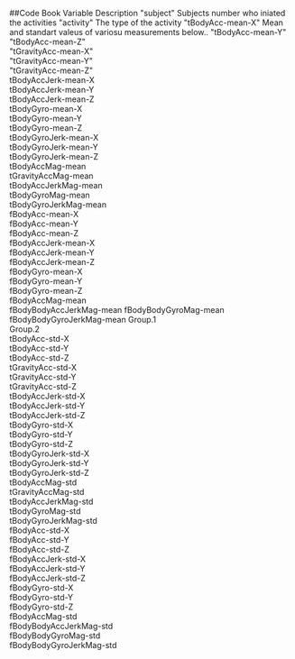 ##Code Book
Variable						Description
"subject"                   	Subjects number who iniated the activities
"activity"                  	The type of the activity
"tBodyAcc-mean-X"          		Mean and standart valeus of variosu measurements below..
"tBodyAcc-mean-Y"           
"tBodyAcc-mean-Z"           
"tGravityAcc-mean-X"       
"tGravityAcc-mean-Y"        
"tGravityAcc-mean-Z"       
tBodyAccJerk-mean-X      
tBodyAccJerk-mean-Y       
tBodyAccJerk-mean-Z       
tBodyGyro-mean-X         
tBodyGyro-mean-Y          
tBodyGyro-mean-Z          
tBodyGyroJerk-mean-X     
tBodyGyroJerk-mean-Y      
tBodyGyroJerk-mean-Z      
tBodyAccMag-mean         
tGravityAccMag-mean       
tBodyAccJerkMag-mean      
tBodyGyroMag-mean        
tBodyGyroJerkMag-mean     
fBodyAcc-mean-X           
fBodyAcc-mean-Y          
fBodyAcc-mean-Z           
fBodyAccJerk-mean-X       
fBodyAccJerk-mean-Y      
fBodyAccJerk-mean-Z       
fBodyGyro-mean-X          
fBodyGyro-mean-Y         
fBodyGyro-mean-Z          
fBodyAccMag-mean          
fBodyBodyAccJerkMag-mean 
fBodyBodyGyroMag-mean     
fBodyBodyGyroJerkMag-mean 
Group.1                  
Group.2                   
tBodyAcc-std-X            
tBodyAcc-std-Y           
tBodyAcc-std-Z            
tGravityAcc-std-X         
tGravityAcc-std-Y        
tGravityAcc-std-Z         
tBodyAccJerk-std-X        
tBodyAccJerk-std-Y       
tBodyAccJerk-std-Z        
tBodyGyro-std-X           
tBodyGyro-std-Y          
tBodyGyro-std-Z           
tBodyGyroJerk-std-X       
tBodyGyroJerk-std-Y      
tBodyGyroJerk-std-Z       
tBodyAccMag-std           
tGravityAccMag-std       
tBodyAccJerkMag-std       
tBodyGyroMag-std          
tBodyGyroJerkMag-std     
fBodyAcc-std-X            
fBodyAcc-std-Y            
fBodyAcc-std-Z           
fBodyAccJerk-std-X        
fBodyAccJerk-std-Y        
fBodyAccJerk-std-Z       
fBodyGyro-std-X           
fBodyGyro-std-Y           
fBodyGyro-std-Z          
fBodyAccMag-std           
fBodyBodyAccJerkMag-std   
fBodyBodyGyroMag-std     
fBodyBodyGyroJerkMag-std 
